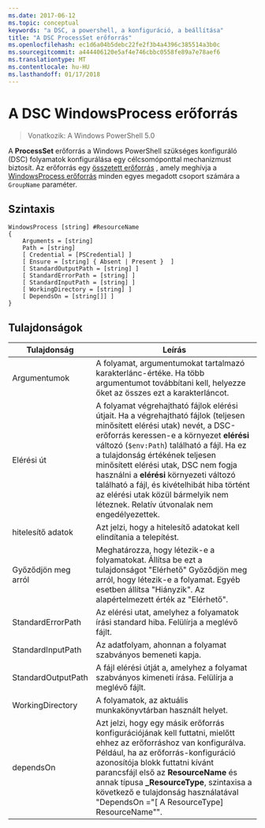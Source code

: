 ```yaml
---
ms.date: 2017-06-12
ms.topic: conceptual
keywords: "a DSC, a powershell, a konfiguráció, a beállítása"
title: "A DSC ProcessSet erőforrás"
ms.openlocfilehash: ec1d6a04b5debc22fe2f3b4a4396c385514a3b0c
ms.sourcegitcommit: a444406120e5af4e746cbbc0558fe89a7e78aef6
ms.translationtype: MT
ms.contentlocale: hu-HU
ms.lasthandoff: 01/17/2018
---
```

# <a name="dsc-windowsprocess-resource"></a>A DSC WindowsProcess erőforrás

> Vonatkozik: A Windows PowerShell 5.0

A **ProcessSet** erőforrás a Windows PowerShell szükséges konfiguráló (DSC) folyamatok konfigurálása egy célcsomóponttal mechanizmust biztosít. Az erőforrás egy [összetett erőforrás](authoringResourceComposite.md) , amely meghívja a [WindowsProcess erőforrás](windowsProcessResource.md) minden egyes megadott csoport számára a `GroupName` paraméter.

## <a name="syntax"></a>Szintaxis

```
WindowsProcess [string] #ResourceName
{
    Arguments = [string]
    Path = [string]
    [ Credential = [PSCredential] ]
    [ Ensure = [string] { Absent | Present }  ]
    [ StandardOutputPath = [string] ]
    [ StandardErrorPath = [string] ]
    [ StandardInputPath = [string] ]   
    [ WorkingDirectory = [string] ]
    [ DependsOn = [string[]] ]
}
```

## <a name="properties"></a>Tulajdonságok
|  Tulajdonság  |  Leírás   | 
|---|---| 
| Argumentumok| A folyamat, argumentumokat tartalmazó karakterlánc-értéke. Ha több argumentumot továbbítani kell, helyezze őket az összes ezt a karakterláncot.| 
| Elérési út| A folyamat végrehajtható fájlok elérési útjait. Ha a végrehajtható fájlok (teljesen minősített elérési utak) nevét, a DSC-erőforrás keressen-e a környezet **elérési** változó (`$env:Path`) található a fájl. Ha ez a tulajdonság értékének teljesen minősített elérési utak, DSC nem fogja használni a **elérési** környezeti változó található a fájl, és kivételhibát hiba történt az elérési utak közül bármelyik nem léteznek. Relatív útvonalak nem engedélyezettek.| 
| hitelesítő adatok| Azt jelzi, hogy a hitelesítő adatokat kell elindítania a telepítést.| 
| Győződjön meg arról| Meghatározza, hogy létezik-e a folyamatokat. Állítsa be ezt a tulajdonságot "Elérhető" Győződjön meg arról, hogy létezik-e a folyamat. Egyéb esetben állítsa "Hiányzik". Az alapértelmezett érték az "Elérhető".| 
| StandardErrorPath| Az elérési utat, amelyhez a folyamatok írási standard hiba. Felülírja a meglévő fájlt.| 
| StandardInputPath| Az adatfolyam, ahonnan a folyamat szabványos bemeneti kapja.| 
| StandardOutputPath| A fájl elérési útját a, amelyhez a folyamat szabványos kimeneti írása. Felülírja a meglévő fájlt.| 
| WorkingDirectory| A folyamatok, az aktuális munkakönyvtárban használt helyet.| 
| dependsOn | Azt jelzi, hogy egy másik erőforrás konfigurációjának kell futtatni, mielőtt ehhez az erőforráshoz van konfigurálva. Például, ha az erőforrás-konfiguráció azonosítója blokk futtatni kívánt parancsfájl első az **ResourceName** és annak típusa **_ResourceType**, szintaxisa a következő e tulajdonság használatával "DependsOn ="[ A ResourceType] ResourceName"".| 

